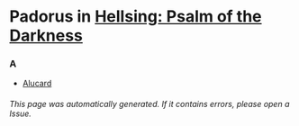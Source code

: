 # Padorus in [Hellsing: Psalm of the Darkness](https://myanimelist.net/anime/7728/Hellsing__Psalm_of_the_Darkness)

### A
* [Alucard](https://github.com/shadow578/Project-Padoru/blob/master/table-of-contents/characters/Alucard.md)

###### This page was automatically generated. If it contains errors, please open a Issue.
